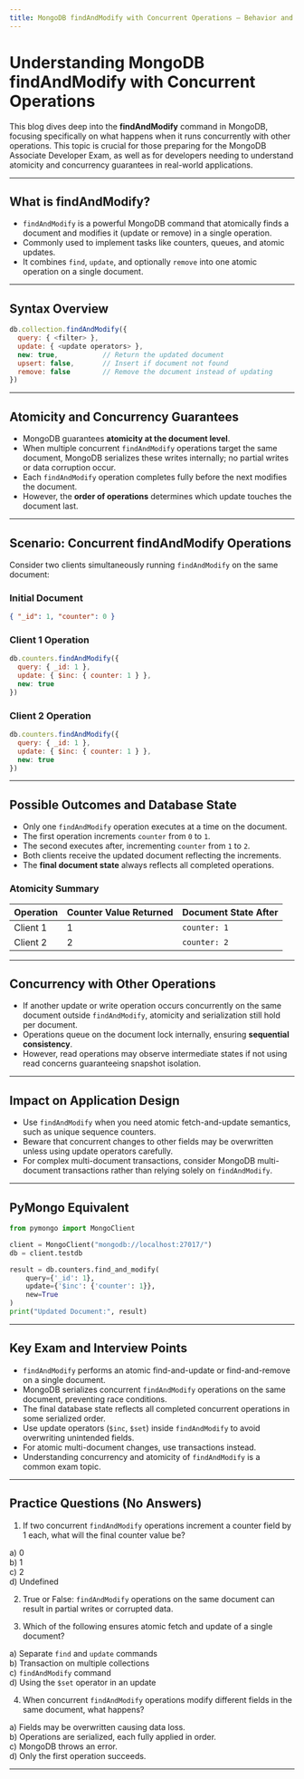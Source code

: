 ```yaml
---
title: MongoDB findAndModify with Concurrent Operations — Behavior and Atomicity
---
```


# Understanding MongoDB findAndModify with Concurrent Operations

This blog dives deep into the **findAndModify** command in MongoDB, focusing specifically on what happens when it runs concurrently with other operations. This topic is crucial for those preparing for the MongoDB Associate Developer Exam, as well as for developers needing to understand atomicity and concurrency guarantees in real-world applications.

***

## What is findAndModify?

- `findAndModify` is a powerful MongoDB command that atomically finds a document and modifies it (update or remove) in a single operation.
- Commonly used to implement tasks like counters, queues, and atomic updates.
- It combines `find`, `update`, and optionally `remove` into one atomic operation on a single document.

***

## Syntax Overview

```javascript
db.collection.findAndModify({
  query: { <filter> },
  update: { <update operators> },
  new: true,           // Return the updated document
  upsert: false,       // Insert if document not found
  remove: false        // Remove the document instead of updating
})
```

***

## Atomicity and Concurrency Guarantees

- MongoDB guarantees **atomicity at the document level**.
- When multiple concurrent `findAndModify` operations target the same document, MongoDB serializes these writes internally; no partial writes or data corruption occur.
- Each `findAndModify` operation completes fully before the next modifies the document.
- However, the **order of operations** determines which update touches the document last.

***

## Scenario: Concurrent findAndModify Operations

Consider two clients simultaneously running `findAndModify` on the same document:

### Initial Document

```json
{ "_id": 1, "counter": 0 }
```

### Client 1 Operation

```javascript
db.counters.findAndModify({
  query: { _id: 1 },
  update: { $inc: { counter: 1 } },
  new: true
})
```

### Client 2 Operation

```javascript
db.counters.findAndModify({
  query: { _id: 1 },
  update: { $inc: { counter: 1 } },
  new: true
})
```

***

## Possible Outcomes and Database State

- Only one `findAndModify` operation executes at a time on the document.
- The first operation increments `counter` from `0` to `1`.
- The second executes after, incrementing `counter` from `1` to `2`.
- Both clients receive the updated document reflecting the increments.
- The **final document state** always reflects all completed operations.

### Atomicity Summary

| Operation      | Counter Value Returned | Document State After |
|----------------|-----------------------|---------------------|
| Client 1       | 1                     | `counter: 1`        |
| Client 2       | 2                     | `counter: 2`        |

***

## Concurrency with Other Operations

- If another update or write operation occurs concurrently on the same document outside `findAndModify`, atomicity and serialization still hold per document.
- Operations queue on the document lock internally, ensuring **sequential consistency**.
- However, read operations may observe intermediate states if not using read concerns guaranteeing snapshot isolation.

***

## Impact on Application Design

- Use `findAndModify` when you need atomic fetch-and-update semantics, such as unique sequence counters.
- Beware that concurrent changes to other fields may be overwritten unless using update operators carefully.
- For complex multi-document transactions, consider MongoDB multi-document transactions rather than relying solely on `findAndModify`.

***

## PyMongo Equivalent

```python
from pymongo import MongoClient

client = MongoClient("mongodb://localhost:27017/")
db = client.testdb

result = db.counters.find_and_modify(
    query={'_id': 1},
    update={'$inc': {'counter': 1}},
    new=True
)
print("Updated Document:", result)
```

***

## Key Exam and Interview Points

- `findAndModify` performs an atomic find-and-update or find-and-remove on a single document.
- MongoDB serializes concurrent `findAndModify` operations on the same document, preventing race conditions.
- The final database state reflects all completed concurrent operations in some serialized order.
- Use update operators (`$inc`, `$set`) inside `findAndModify` to avoid overwriting unintended fields.
- For atomic multi-document changes, use transactions instead.
- Understanding concurrency and atomicity of `findAndModify` is a common exam topic.

***

## Practice Questions (No Answers)

1. If two concurrent `findAndModify` operations increment a counter field by 1 each, what will the final counter value be?

a) 0  
b) 1  
c) 2  
d) Undefined

2. True or False: `findAndModify` operations on the same document can result in partial writes or corrupted data.

3. Which of the following ensures atomic fetch and update of a single document?

a) Separate `find` and `update` commands  
b) Transaction on multiple collections  
c) `findAndModify` command  
d) Using the `$set` operator in an update

4. When concurrent `findAndModify` operations modify different fields in the same document, what happens?

a) Fields may be overwritten causing data loss.  
b) Operations are serialized, each fully applied in order.  
c) MongoDB throws an error.  
d) Only the first operation succeeds.

***

